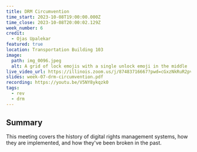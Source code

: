 ```yaml
---
title: DRM Circumvention
time_start: 2023-10-08T19:00:00.000Z
time_close: 2023-10-08T20:00:02.129Z
week_number: 6
credit:
  - Ojas Upalekar
featured: true
location: Transportation Building 103
image:
  path: img_0096.jpeg
  alt: A grid of lock emojis with a single unlock emoji in the middle
live_video_url: https://illinois.zoom.us/j/87483716667?pwd=cGxzNkRuR2pvd3hoeTJUT0ErSXM2dz09
slides: week-07-drm-circumvention.pdf
recording: https://youtu.be/V5NY8ykqzk0
tags:
  - rev
  - drm
---
```

## Summary

This meeting covers the history of digital rights management systems, how they are implemented, and how they've been broken in the past.